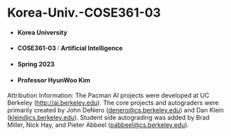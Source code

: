 # Korea-Univ.-COSE361-03
- #### Korea University
- #### COSE361-03 : Artificial Intelligence
- #### Spring 2023
- #### Professor HyunWoo Kim

>
Attribution Information: The Pacman AI projects were developed at UC Berkeley (http://ai.berkeley.edu). The core projects and autograders were primarily created by John DeNero (denero@cs.berkeley.edu) and Dan Klein (klein@cs.berkeley.edu). Student side autograding was added by Brad Miller, Nick Hay, and Pieter Abbeel (pabbeel@cs.berkeley.edu).
